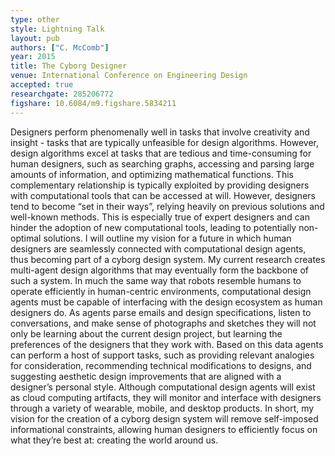 ```yaml
---
type: other
style: Lightning Talk
layout: pub
authors: ["C. McComb"]
year: 2015
title: The Cyborg Designer
venue: International Conference on Engineering Design
accepted: true
researchgate: 285206772
figshare: 10.6084/m9.figshare.5834211
---
```

Designers perform phenomenally well in tasks that involve creativity and insight - tasks that are typically unfeasible for design algorithms. However, design algorithms excel at tasks that are tedious and time-consuming for human designers, such as searching graphs, accessing and parsing large amounts of information, and optimizing mathematical functions. This complementary relationship is typically exploited by providing designers with computational tools that can be accessed at will. However, designers tend to become “set in their ways”, relying heavily on previous solutions and well-known methods. This is especially true of expert designers and can hinder the adoption of new computational tools, leading to potentially non-optimal solutions. I will outline my vision for a future in which human designers are seamlessly connected with computational design agents, thus becoming part of a cyborg design system. My current research creates multi-agent design algorithms that may eventually form the backbone of such a system. In much the same way that robots resemble humans to operate efficiently in human-centric environments, computational design agents must be capable of interfacing with the design ecosystem as human designers do. As agents parse emails and design specifications, listen to conversations, and make sense of photographs and sketches they will not only be learning about the current design project, but learning the preferences of the designers that they work with. Based on this data agents can perform a host of support tasks, such as providing relevant analogies for consideration, recommending technical modifications to designs, and suggesting aesthetic design improvements that are aligned with a designer’s personal style. Although computational design agents will exist as cloud computing artifacts, they will monitor and interface with designers through a variety of wearable, mobile, and desktop products. In short, my vision for the creation of a cyborg design system will remove self-imposed informational constraints, allowing human designers to efficiently focus on what they’re best at: creating the world around us.
